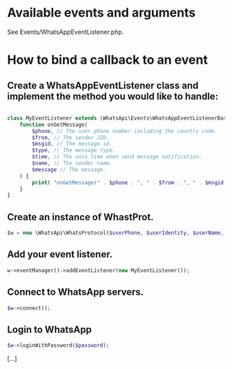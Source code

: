 Available events and arguments
==============================
See Events/WhatsAppEventListener.php.

How to bind a callback to an event
==================================

## Create a WhatsAppEventListener class and implement the method you would like to handle:
```php

class MyEventListener extends \WhatsApi\Events\WhatsAppEventListenerBase {
    function onGetMessage(
        $phone, // The user phone number including the country code.
        $from, // The sender JID.
        $msgid, // The message id.
        $type, // The message type.
        $time, // The unix time when send message notification.
        $name, // The sender name.
        $message // The message.
    ) {
        print( "onGetMessage(" . $phone . ", " . $from . ", " . $msgid . ", " . $type . ", " . $time . ", " . $name . ", " . $message . ")\n" );
    }
}
```
## Create an instance of WhastProt.
```php
$w = new \WhatsApi\WhatsProtocol($userPhone, $userIdentity, $userName, $debug);
```
## Add your event listener.
```php
w->eventManager()->addEventListener(new MyEventListener());
```
## Connect to WhatsApp servers.
```php
$w->connect();
```
## Login to WhatsApp
```php
$w->loginWithPassword($password);
```
[...]
